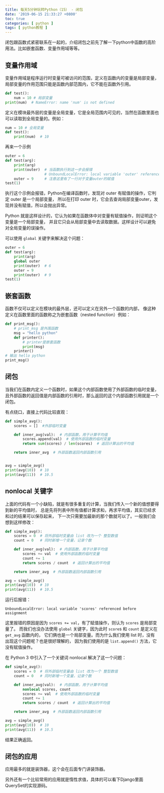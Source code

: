 ```yaml
---
title: 每天5分钟玩转Python（15） - 闭包
date: '2019-06-15 21:33:27 +0800'
toc: true
categories: [ python ]
tags: [ python教程 ]
---
```


闭包跟函数式紧密联系在一起的，介绍闭包之前先了解一下python中函数的高阶用法。比如嵌套函数、变量作用域等等。
<!-- more -->

## 变量作用域

变量作用域是程序运行时变量可被访问的范围，定义在函数内的变量是局部变量，
局部变量的作用范围只能是函数内部范围内，它不能在函数外引用。

```python
def test():
    num = 10 # 局部变量
print(num)  # NameError: name 'num' is not defined
```

定义在模块最外层的变量是全局变量，它是全局范围内可见的，当然在函数里面也可以读取到全局变量的。例如：

```python
num = 10 # 全局变量
def test():
    print(num)  # 10
```

再来一个示例

```python
outer = 6
def test(arg):
    print(arg)
    print(outer)  # 当函数执行到这一步会报错
                  # UnboundLocalError: local variable 'outer' referenced before assignment
    outer = 9     # 注意这里有了一行对于变量outer的赋值
test(1)
```

执行这个示例会报错，Python在编译函数时，发现对 outer 有赋值的操作，它判定 outer 是一个局部变量，
所以在打印 outer 时，它会去查询局部变量outer，发现并没有赋值，所以会抛出异常。

Python 就是这样设计的，它认为如果在函数体中对变量有赋值操作，则证明这个变量是一个局部变量，
并且它只会从局部变量中去读取数据。这样设计可以避免对全局变量的误操作。

可以使用 `global` 关键字来解决这个问题：

```python
outer = 6
def test(arg):
    print(arg)
    global outer
    print(outer)  # 6
    outer = 9 
    print(outer)  # 9
test(1)
```

## 嵌套函数

函数不仅可以定义在模块的最外层，还可以定义在另外一个函数的内部，
像这种定义在函数里面的函数称之为嵌套函数（nested function）例如：

```python
def print_msg():
    # print_msg 是外围函数
    msg = "hello python"
    def printer():
        # printer是嵌套函数
        print(msg)
    printer()
# 输出 hello python
print_msg()
```

## 闭包

当我们在函数内定义一个函数时，如果这个内部函数使用了外部函数的临时变量，
且外部函数的返回值是内部函数的引用时，那么返回的这个内部函数引用就是一个闭包。

有点绕口，直接上代码比较直观：

```python
def simple_avg():
    scores = []  #外部临时变量

    def inner_avg(val):  # 内部函数，用于计算平均值
        scores.append(val)  # 使用外部函数的临时变量
        return sum(scores) / len(scores)  # 返回计算出的平均值

    return inner_avg  # 外部函数返回内部函数引用


avg = simple_avg()
print(avg(10))  # 10
print(avg(11))  # 10.5
```

## nonlocal 关键字

上面的代码有一个小缺陷，就是有很多重复的计算，当我们传入一个新的值想要得到新的平均值时，
总是先将列表中所有值都计算求和，再求平均值，其实已经求和过的结果可以保存起来，
下一次只需要加最新的那个数就可以了。一般我们会想到这样修改：

```python
def simple_avg():
    scores = 0  # 将外部临时变量由 list 改为一个 整型数值
    count = 0   # 同时新增一个变量，记录个数

    def inner_avg(val):  # 内部函数，用于计算平均值
        scores += val  # 使用外部函数的临时变量
        count += 1
        return scores / count  # 返回计算出的平均值

    return inner_avg  # 外部函数返回内部函数引用

avg = simple_avg()
print(avg(10))  # 10
print(avg(11))  # 10.5
```

运行后报错：

```
UnboundLocalError: local variable 'scores' referenced before assignment
```

这里报错的原因是因为 `scores += val`，有了赋值操作，则认为 `scores` 是局部变量了。
而我们也没办法使用 `global` 关键字，因为此时 `score`s 和 `count` 是定义在 `get_avg` 函数内的，
它们俩也是一个局部变量。而为什么我们使用 list 时，没有出现这个问题呢？也是很好理解的，
因为我们使用的是 `list.append()` 方法，它没有赋值操作。

在 Python 3 中引入了一个关键词 nonlocal 解决了这一个问题：

```python
def simple_avg():
    scores = 0  # 将外部临时变量由 list 改为一个 整型数值
    count = 0   # 同时新增一个变量，记录个数

    def inner_avg(val):  # 内部函数，用于计算平均值
        nonlocal scores, count
        scores += val  # 使用外部函数的临时变量
        count += 1
        return scores / count  # 返回计算出的平均值

    return inner_avg  # 外部函数返回内部函数引用

avg = simple_avg()
print(avg(10))  # 10
print(avg(11))  # 10.5
```

结果正确返回。

## 闭包的应用

应用最多的就是装饰器，这个会在后面专门讲装饰器。

另外还有一个比较常用的应用就是惰性求值，具体的可以看下Django里面QuerySet的实现源码。

